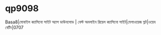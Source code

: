 # qp9098
Basa8|মোবাইল ক্যাসিনো সাইট অ্যাপ ডাউনলোড | বেস্ট অনলাইন রিয়েল ক্যাসিনো সাইট|মেগাওয়েজ স্লট|ওয়েব বেটিং|0707
